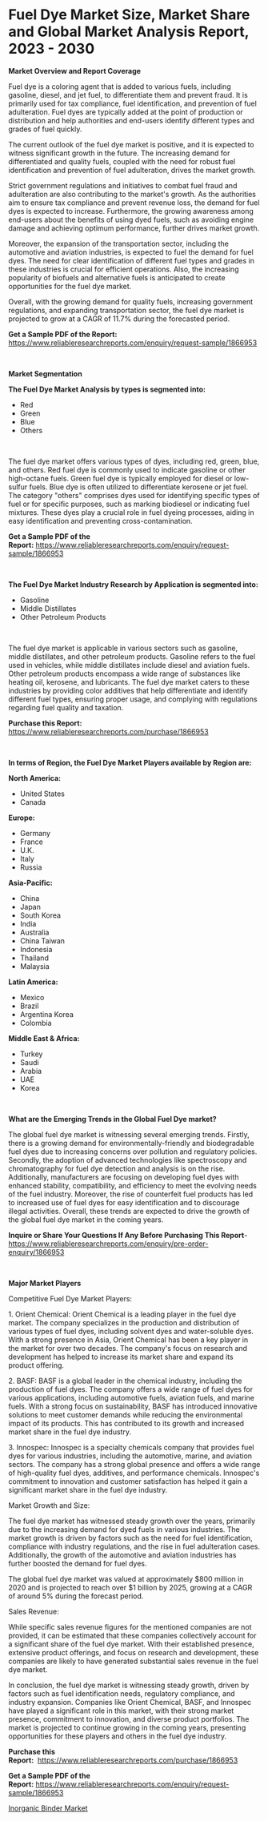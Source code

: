 <p><h1>Fuel Dye Market Size, Market Share and Global Market Analysis Report, 2023 - 2030</h1></p><p><strong>Market Overview and Report Coverage</strong></p>
<p><p>Fuel dye is a coloring agent that is added to various fuels, including gasoline, diesel, and jet fuel, to differentiate them and prevent fraud. It is primarily used for tax compliance, fuel identification, and prevention of fuel adulteration. Fuel dyes are typically added at the point of production or distribution and help authorities and end-users identify different types and grades of fuel quickly.</p><p>The current outlook of the fuel dye market is positive, and it is expected to witness significant growth in the future. The increasing demand for differentiated and quality fuels, coupled with the need for robust fuel identification and prevention of fuel adulteration, drives the market growth.</p><p>Strict government regulations and initiatives to combat fuel fraud and adulteration are also contributing to the market's growth. As the authorities aim to ensure tax compliance and prevent revenue loss, the demand for fuel dyes is expected to increase. Furthermore, the growing awareness among end-users about the benefits of using dyed fuels, such as avoiding engine damage and achieving optimum performance, further drives market growth.</p><p>Moreover, the expansion of the transportation sector, including the automotive and aviation industries, is expected to fuel the demand for fuel dyes. The need for clear identification of different fuel types and grades in these industries is crucial for efficient operations. Also, the increasing popularity of biofuels and alternative fuels is anticipated to create opportunities for the fuel dye market.</p><p>Overall, with the growing demand for quality fuels, increasing government regulations, and expanding transportation sector, the fuel dye market is projected to grow at a CAGR of 11.7% during the forecasted period.</p></p>
<p><strong>Get a Sample PDF of the Report:</strong> <a href="https://www.reliableresearchreports.com/enquiry/request-sample/1866953">https://www.reliableresearchreports.com/enquiry/request-sample/1866953</a></p>
<p>&nbsp;</p>
<p><strong>Market Segmentation</strong></p>
<p><strong>The Fuel Dye Market Analysis by types is segmented into:</strong></p>
<p><ul><li>Red</li><li>Green</li><li>Blue</li><li>Others</li></ul></p>
<p>&nbsp;</p>
<p><p>The fuel dye market offers various types of dyes, including red, green, blue, and others. Red fuel dye is commonly used to indicate gasoline or other high-octane fuels. Green fuel dye is typically employed for diesel or low-sulfur fuels. Blue dye is often utilized to differentiate kerosene or jet fuel. The category "others" comprises dyes used for identifying specific types of fuel or for specific purposes, such as marking biodiesel or indicating fuel mixtures. These dyes play a crucial role in fuel dyeing processes, aiding in easy identification and preventing cross-contamination.</p></p>
<p><strong>Get a Sample PDF of the Report:</strong>&nbsp;<a href="https://www.reliableresearchreports.com/enquiry/request-sample/1866953">https://www.reliableresearchreports.com/enquiry/request-sample/1866953</a></p>
<p>&nbsp;</p>
<p><strong>The Fuel Dye Market Industry Research by Application is segmented into:</strong></p>
<p><ul><li>Gasoline</li><li>Middle Distillates</li><li>Other Petroleum Products</li></ul></p>
<p>&nbsp;</p>
<p><p>The fuel dye market is applicable in various sectors such as gasoline, middle distillates, and other petroleum products. Gasoline refers to the fuel used in vehicles, while middle distillates include diesel and aviation fuels. Other petroleum products encompass a wide range of substances like heating oil, kerosene, and lubricants. The fuel dye market caters to these industries by providing color additives that help differentiate and identify different fuel types, ensuring proper usage, and complying with regulations regarding fuel quality and taxation.</p></p>
<p><strong>Purchase this Report:</strong>&nbsp; <a href="https://www.reliableresearchreports.com/purchase/1866953">https://www.reliableresearchreports.com/purchase/1866953</a></p>
<p>&nbsp;</p>
<p><strong>In terms of Region, the Fuel Dye Market Players available by Region are:</strong></p>
<p>
    <p> <strong> North America: </strong>
        <ul>
            <li>United States</li>
            <li>Canada</li>
        </ul>
        </p> 
    <p> <strong> Europe: </strong>
        <ul>
            <li>Germany</li>
            <li>France</li>
            <li>U.K.</li>
            <li>Italy</li>
            <li>Russia</li>
        </ul>
        </p> 
    <p> <strong> Asia-Pacific: </strong>
        <ul>
            <li>China</li>
            <li>Japan</li>
            <li>South Korea</li>
            <li>India</li>
            <li>Australia</li>
            <li>China Taiwan</li>
            <li>Indonesia</li>
            <li>Thailand</li>
            <li>Malaysia</li>
        </ul>
        </p> 
    <p> <strong> Latin America: </strong>
        <ul>
            <li>Mexico</li>
            <li>Brazil</li>
            <li>Argentina Korea</li>
            <li>Colombia</li>
        </ul>
        </p> 
    <p> <strong> Middle East & Africa: </strong>
        <ul>
            <li>Turkey</li>
            <li>Saudi</li>
            <li>Arabia</li>
            <li>UAE</li>
            <li>Korea</li>
        </ul>
    </p>
    </p>
<p>&nbsp;</p>
<p><strong>What are the Emerging Trends in the Global Fuel Dye market?</strong></p>
<p><p>The global fuel dye market is witnessing several emerging trends. Firstly, there is a growing demand for environmentally-friendly and biodegradable fuel dyes due to increasing concerns over pollution and regulatory policies. Secondly, the adoption of advanced technologies like spectroscopy and chromatography for fuel dye detection and analysis is on the rise. Additionally, manufacturers are focusing on developing fuel dyes with enhanced stability, compatibility, and efficiency to meet the evolving needs of the fuel industry. Moreover, the rise of counterfeit fuel products has led to increased use of fuel dyes for easy identification and to discourage illegal activities. Overall, these trends are expected to drive the growth of the global fuel dye market in the coming years.</p></p>
<p><strong>Inquire or Share Your Questions If Any Before Purchasing This Report</strong>- <a href="https://www.reliableresearchreports.com/enquiry/pre-order-enquiry/1866953">https://www.reliableresearchreports.com/enquiry/pre-order-enquiry/1866953</a></p>
<p>&nbsp;</p>
<p><strong>Major Market Players</strong></p>
<p><p>Competitive Fuel Dye Market Players:</p><p>1. Orient Chemical: Orient Chemical is a leading player in the fuel dye market. The company specializes in the production and distribution of various types of fuel dyes, including solvent dyes and water-soluble dyes. With a strong presence in Asia, Orient Chemical has been a key player in the market for over two decades. The company's focus on research and development has helped to increase its market share and expand its product offering.</p><p>2. BASF: BASF is a global leader in the chemical industry, including the production of fuel dyes. The company offers a wide range of fuel dyes for various applications, including automotive fuels, aviation fuels, and marine fuels. With a strong focus on sustainability, BASF has introduced innovative solutions to meet customer demands while reducing the environmental impact of its products. This has contributed to its growth and increased market share in the fuel dye industry.</p><p>3. Innospec: Innospec is a specialty chemicals company that provides fuel dyes for various industries, including the automotive, marine, and aviation sectors. The company has a strong global presence and offers a wide range of high-quality fuel dyes, additives, and performance chemicals. Innospec's commitment to innovation and customer satisfaction has helped it gain a significant market share in the fuel dye industry.</p><p>Market Growth and Size:</p><p>The fuel dye market has witnessed steady growth over the years, primarily due to the increasing demand for dyed fuels in various industries. The market growth is driven by factors such as the need for fuel identification, compliance with industry regulations, and the rise in fuel adulteration cases. Additionally, the growth of the automotive and aviation industries has further boosted the demand for fuel dyes.</p><p>The global fuel dye market was valued at approximately $800 million in 2020 and is projected to reach over $1 billion by 2025, growing at a CAGR of around 5% during the forecast period.</p><p>Sales Revenue:</p><p>While specific sales revenue figures for the mentioned companies are not provided, it can be estimated that these companies collectively account for a significant share of the fuel dye market. With their established presence, extensive product offerings, and focus on research and development, these companies are likely to have generated substantial sales revenue in the fuel dye market.</p><p>In conclusion, the fuel dye market is witnessing steady growth, driven by factors such as fuel identification needs, regulatory compliance, and industry expansion. Companies like Orient Chemical, BASF, and Innospec have played a significant role in this market, with their strong market presence, commitment to innovation, and diverse product portfolios. The market is projected to continue growing in the coming years, presenting opportunities for these players and others in the fuel dye industry.</p></p>
<p><strong>Purchase this Report:</strong>&nbsp;&nbsp;<a href="https://www.reliableresearchreports.com/purchase/1866953">https://www.reliableresearchreports.com/purchase/1866953</a></p>
<p></p>
<p><strong>Get a Sample PDF of the Report:</strong>&nbsp;<a href="https://www.reliableresearchreports.com/enquiry/request-sample/1866953">https://www.reliableresearchreports.com/enquiry/request-sample/1866953</a></p>
<p><p><a href="https://github.com/RoccoManning/Market-Research-Report-List-2/blob/main/inorganic-binder-market.md">Inorganic Binder Market</a></p></p>